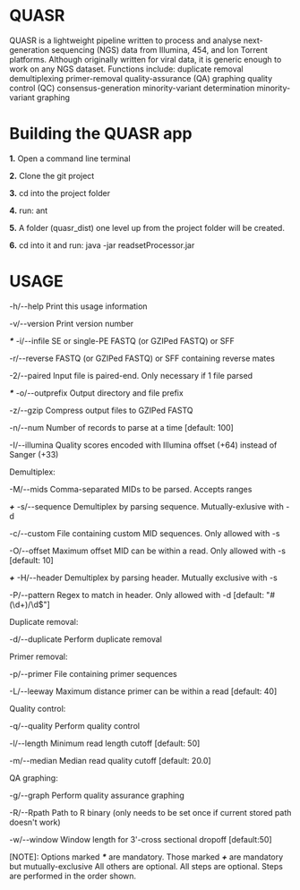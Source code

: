 QUASR
=====

QUASR is a lightweight pipeline written to process and analyse next-generation sequencing (NGS) data from Illumina, 454, and Ion Torrent platforms. Although originally written for viral data, it is generic enough to work on any NGS dataset. Functions include: duplicate removal demultiplexing primer-removal quality-assurance (QA) graphing quality control (QC) consensus-generation minority-variant determination minority-variant graphing

Building the QUASR app
======================

 **1.** Open a command line terminal

 **2.** Clone the git project

 **3.** cd into the project folder

 **4.** run: ant

 **5.** A folder (quasr_dist) one level up from the project folder will be created.

 **6.** cd into it and run: java -jar readsetProcessor.jar
 

USAGE
=====
-h/--help	Print this usage information

-v/--version	Print version number

***\****   -i/--infile	SE or single-PE FASTQ (or GZIPed FASTQ) or SFF

-r/--reverse	FASTQ (or GZIPed FASTQ) or SFF containing reverse mates

-2/--paired	Input file is paired-end. Only necessary if 1 file parsed

***\****   -o/--outprefix	Output directory and file prefix

-z/--gzip	Compress output files to GZIPed FASTQ

-n/--num	Number of records to parse at a time [default: 100]

-I/--illumina	Quality scores encoded with Illumina offset (+64) instead of Sanger (+33)


Demultiplex:

-M/--mids	Comma-separated MIDs to be parsed. Accepts ranges

***\+***   -s/--sequence	Demultiplex by parsing sequence. Mutually-exlusive with -d

-c/--custom	File containing custom MID sequences. Only allowed with -s

-O/--offset	Maximum offset MID can be within a read. Only allowed with -s [default: 10]

***\+***   -H/--header	Demultiplex by parsing header. Mutually exclusive with -s

-P/--pattern	Regex to match in header. Only allowed with -d [default: "#(\d+)/\d$"]


Duplicate removal:

-d/--duplicate	Perform duplicate removal


Primer removal:

-p/--primer	File containing primer sequences

-L/--leeway	Maximum distance primer can be within a read [default: 40]

Quality control:

-q/--quality	Perform quality control

-l/--length	Minimum read length cutoff [default: 50]

-m/--median	Median read quality cutoff [default: 20.0]


QA graphing:

-g/--graph	Perform quality assurance graphing

-R/--Rpath	Path to R binary (only needs to be set once if current stored path doesn't work)

-w/--window	Window length for 3'-cross sectional dropoff [default:50]

[NOTE]: Options marked ***\**** are mandatory. Those marked ***\+*** are mandatory but mutually-exclusive
All others are optional. All steps are optional. Steps are performed in the order shown.
